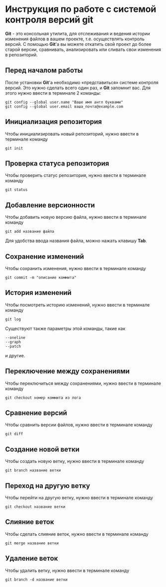 # Инструкция по работе с системой контроля версий git

**Git** - это консольная утилита, для отслеживания и ведения истории изменения файлов в вашем проекте, т.е. осуществлять контроль версий. С помощью **Git**'a вы можете откатить свой проект до более старой версии, сравнивать, анализировать или сливать свои изменения в репозиторий.

## Перед началом работы

После установки **Git**'a необходимо «представиться» системе контроля версий. Это нужно сделать всего один раз, и **Git** запомнит вас. Для этого нужно ввести в терминале 2 команды:

    git config --global user.name "Ваше имя англ буквами"
    git config --global user.email ваша_почта@example.com



## Инициализация репозитория 


Чтобы инициализировать новый репозиторий, нужно ввести в терминале команду

    git init


## Проверка статуса репозитория

Чтобы проверить статус репозитория, нужно ввести в терминале команду  
    
    git status

## Добавление версионности

Чтобы добавить новую версию файла, нужно ввести в терминале команду

    git add название файла

Для удобства ввода названия файла, можно нажать клавишу **Tab**.

## Сохранение изменений

Чтобы сохранить изменения, нужно ввести в терминале команду

    git commit -m "описание коммита"

## История изменений

Чтобы посмотреть историю изменений, нужно ввести в терминале команду

    git log

Существуют также параметры этой команды, такие как

    --oneline
    --graph
    --patch

и другие.

## Переключение между сохранениями

Чтобы переключиться между сохранениями, нужно ввести в терминале команду 

    git checkout номер коммита из лога

## Сравнение версий

Чтобы сравнить версии файлов, нужно ввести в терминале команду

    git diff

## Создание новой ветки

Чтобы создать новую ветку, нужно ввести в терминале команду

    git branch название ветки

## Переход на другую ветку

Чтобы перейти на другую ветку, нужно ввести в терминале команду

    git checkout название ветки

## Слияние веток

Чтобы сделать слияние веток, нужно ввести в терминале команду

    git merge название ветки

## Удаление веток

Чтобы удалить ветку, нужно ввести в терминале команду

    git branch -d название ветки

